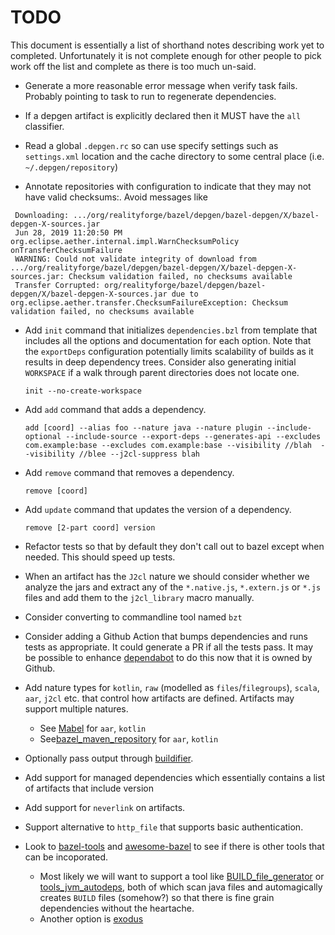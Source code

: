 # TODO

This document is essentially a list of shorthand notes describing work yet to completed.
Unfortunately it is not complete enough for other people to pick work off the list and
complete as there is too much un-said.

* Generate a more reasonable error message when verify task fails. Probably pointing to task to run
  to regenerate dependencies.

* If a depgen artifact is explicitly declared then it MUST have the `all` classifier.

* Read a global `.depgen.rc` so can use specify settings such as `settings.xml` location and the cache
  directory to some central place (i.e. `~/.depgen/repository`)

* Annotate repositories with configuration to indicate that they may not have valid checksums:. Avoid messages like

```
 Downloading: .../org/realityforge/bazel/depgen/bazel-depgen/X/bazel-depgen-X-sources.jar
 Jun 28, 2019 11:20:50 PM org.eclipse.aether.internal.impl.WarnChecksumPolicy onTransferChecksumFailure
 WARNING: Could not validate integrity of download from .../org/realityforge/bazel/depgen/bazel-depgen/X/bazel-depgen-X-sources.jar: Checksum validation failed, no checksums available
 Transfer Corrupted: org/realityforge/bazel/depgen/bazel-depgen/X/bazel-depgen-X-sources.jar due to org.eclipse.aether.transfer.ChecksumFailureException: Checksum validation failed, no checksums available
```

* Add `init` command that initializes `dependencies.bzl` from template that includes all the options and
  documentation for each option. Note that the `exportDeps` configuration potentially limits scalability of
  builds as it results in deep dependency trees. Consider also generating initial `WORKSPACE` if a walk through
  parent directories does not locate one.

  `init --no-create-workspace`

* Add `add` command that adds a dependency.

  `add [coord] --alias foo --nature java --nature plugin --include-optional --include-source --export-deps --generates-api --excludes com.example:base --excludes com.example:base --visibility //blah  --visibility //blee --j2cl-suppress blah`

* Add `remove` command that removes a dependency.

  `remove [coord]`

* Add `update` command that updates the version of a dependency.

  `remove [2-part coord] version`

* Refactor tests so that by default they don't call out to bazel except when needed. This should speed
  up tests.

* When an artifact has the `J2cl` nature we should consider whether we analyze the jars and extract any of the
  `*.native.js`, `*.extern.js` or `*.js` files and add them to the `j2cl_library` macro manually.

* Consider converting to commandline tool named `bzt`

* Consider adding a Github Action that bumps dependencies and runs tests as appropriate. It could generate a PR if
  all the tests pass. It may be possible to enhance [dependabot](https://dependabot.com/) to do this now that it
  is owned by Github.

* Add nature types for `kotlin`, `raw` (modelled as `files`/`filegroups`), `scala`, `aar`, `j2cl` etc. that
  control how artifacts are defined. Artifacts may support multiple natures.
  - See [Mabel](https://github.com/menny/mabel) for `aar`, `kotlin`
  - See[bazel_maven_repository](https://github.com/square/bazel_maven_repository) for `aar`, `kotlin`

* Optionally pass output through [buildifier](https://github.com/bazelbuild/buildtools/tree/master/buildifier).

* Add support for managed dependencies which essentially contains a list of artifacts that include version

* Add support for `neverlink` on artifacts.

* Support alternative to `http_file` that supports basic authentication.

* Look to [bazel-tools](https://github.com/spotify/bazel-tools) and [awesome-bazel](https://github.com/jin/awesome-bazel)
  to see if there is other tools that can be incoporated.
  - Most likely we will want to support a tool like [BUILD_file_generator](https://github.com/bazelbuild/BUILD_file_generator)
    or [tools_jvm_autodeps](https://github.com/cgrushko/tools_jvm_autodeps), both of which scan java files and
    automagically creates `BUILD` files (somehow?) so that there is fine grain dependencies without the heartache.
  - Another option is [exodus](https://wix-incubator.github.io/exodus)

